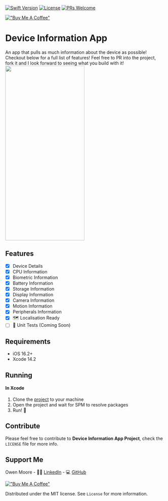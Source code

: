 [![Swift Version][swift-image]][swift-url]
[![License][license-image]][license-url]
[![PRs Welcome](https://img.shields.io/badge/PRs-welcome-brightgreen.svg?style=flat-square)]([https://github.com/OwenM26/device-information/pulls])

[!["Buy Me A Coffee"](https://www.buymeacoffee.com/assets/img/custom_images/orange_img.png)](https://bmc.link/OwenM99)

# Device Information App

An app that pulls as much information about the device as possible! Checkout below for a full list of features! Feel free to PR into the project, fork it and I look forward to seeing what you build with it!
<img src="https://github.com/OwenM26/device-information/assets/67434489/a29a3eec-7a94-41fe-acbd-02c844966d30" width="250" height="550">

## Features

- [x] Device Details
- [x] CPU Information
- [x] Biometric Information
- [x] Battery Information
- [x] Storage Information
- [x] Display Information
- [x] Camera Information
- [x] Motion Information
- [x] Peripherals Information
- [x] 🗺️ Localisation Ready
- [ ] 🔨 Unit Tests (Coming Soon)

## Requirements

- iOS 16.2+
- Xcode 14.2

## Running

#### In Xcode
1. Clone the [project](https://github.com/OwenM26/device-information) to your machine
2. Open the project and wait for SPM to resolve packages
3. Run! 🚀

## Contribute

Please feel free to contribute to **Device Information App Project**, check the ``LICENSE`` file for more info.

## Support Me

Owen Moore - 🧑‍💻 [LinkedIn](https://www.linkedin.com/in/owen-moore-610612163/) - 💻 [GitHub](https://github.com/OwenM26)

[!["Buy Me A Coffee"](https://www.buymeacoffee.com/assets/img/custom_images/orange_img.png)](https://bmc.link/OwenM99)

Distributed under the MIT license. See ``License`` for more information.

[swift-image]: https://img.shields.io/badge/swift-5.8-orange.svg
[swift-url]: https://swift.org/
[license-image]: https://img.shields.io/badge/License-MIT-blue.svg
[license-url]: https://github.com/OwenM26/device-information/blob/master/License.md
